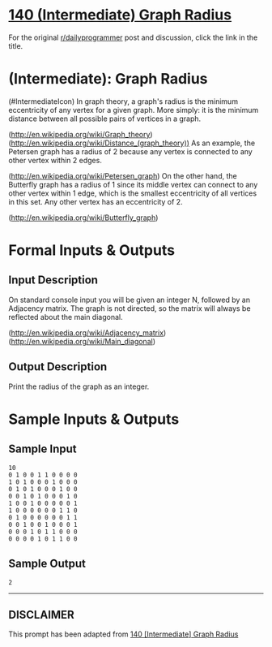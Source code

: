 # [140 (Intermediate) Graph Radius](https://www.reddit.com/r/dailyprogrammer/comments/1tiz4z/122313_challenge_140_intermediate_graph_radius/)

For the original [r/dailyprogrammer](https://www.reddit.com/r/dailyprogrammer/) post and discussion, click the link in the title.

#  (Intermediate): Graph Radius
(#IntermediateIcon)
In graph theory, a graph's radius is the minimum eccentricity of any vertex for a given graph. More simply: it is the minimum distance between all possible pairs of vertices in a graph.

(http://en.wikipedia.org/wiki/Graph_theory)
(http://en.wikipedia.org/wiki/Distance_(graph_theory))
As an example, the Petersen graph has a radius of 2 because any vertex is connected to any other vertex within 2 edges.

(http://en.wikipedia.org/wiki/Petersen_graph)
On the other hand, the Butterfly graph has a radius of 1 since its middle vertex can connect to any other vertex within 1 edge, which is the smallest eccentricity of all vertices in this set. Any other vertex has an eccentricity of 2.

(http://en.wikipedia.org/wiki/Butterfly_graph)
# Formal Inputs & Outputs
## Input Description
On standard console input you will be given an integer N, followed by an Adjacency matrix. The graph is not directed, so the matrix will always be reflected about the main diagonal.

(http://en.wikipedia.org/wiki/Adjacency_matrix)
(http://en.wikipedia.org/wiki/Main_diagonal)
## Output Description
Print the radius of the graph as an integer.

# Sample Inputs & Outputs
## Sample Input

```
10
0 1 0 0 1 1 0 0 0 0
1 0 1 0 0 0 1 0 0 0
0 1 0 1 0 0 0 1 0 0
0 0 1 0 1 0 0 0 1 0
1 0 0 1 0 0 0 0 0 1
1 0 0 0 0 0 0 1 1 0
0 1 0 0 0 0 0 0 1 1
0 0 1 0 0 1 0 0 0 1
0 0 0 1 0 1 1 0 0 0
0 0 0 0 1 0 1 1 0 0
```
## Sample Output

```
2
```

----
## **DISCLAIMER**
This prompt has been adapted from [140 [Intermediate] Graph Radius](https://www.reddit.com/r/dailyprogrammer/comments/1tiz4z/122313_challenge_140_intermediate_graph_radius/
)
